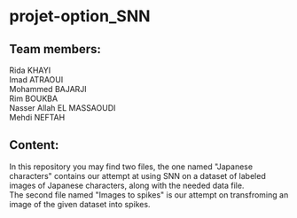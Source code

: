 # projet-option_SNN
## Team members:
Rida KHAYI <br>
Imad ATRAOUI <br>
Mohammed BAJARJI <br>
Rim BOUKBA <br>
Nasser Allah EL MASSAOUDI <br>
Mehdi NEFTAH <br>

## Content:

In this repository you may find two files, the one named "Japanese characters" contains our attempt at using SNN on a dataset of labeled images of Japanese characters, along with the needed data file. <br>
The second file named "Images to spikes" is our attempt on transfroming an image of the given dataset into spikes.
